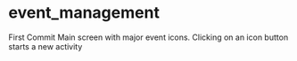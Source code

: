 # event_management
First Commit
Main screen with major event icons. Clicking on an icon button starts a new activity 
